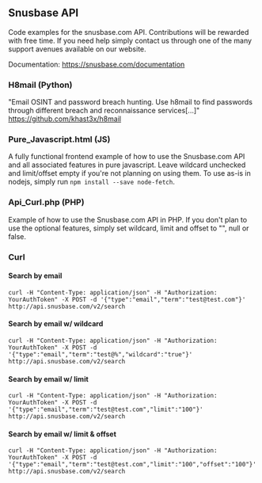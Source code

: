 ## Snusbase API
Code examples for the snusbase.com API. Contributions will be rewarded with free time. If you need help simply contact us through one of the many support avenues available on our website.

Documentation: https://snusbase.com/documentation

### H8mail (Python)
"Email OSINT and password breach hunting. Use h8mail to find passwords through different breach and reconnaissance services[...]"
https://github.com/khast3x/h8mail

### Pure_Javascript.html (JS)
A fully functional frontend example of how to use the Snusbase.com API and all associated features in pure javascript. Leave wildcard unchecked and limit/offset empty if you're not planning on using them. To use as-is in nodejs, simply run `npm install --save node-fetch`.

### Api_Curl.php (PHP)
Example of how to use the Snusbase.com API in PHP. If you don't plan to use the optional features, simply set wildcard, limit and offset to "", null or false.

### Curl

#### Search by email

```
curl -H "Content-Type: application/json" -H "Authorization: YourAuthToken" -X POST -d '{"type":"email","term":"test@test.com"}' http://api.snusbase.com/v2/search
```

#### Search by email w/ wildcard

```
curl -H "Content-Type: application/json" -H "Authorization: YourAuthToken" -X POST -d '{"type":"email","term":"test@%","wildcard":"true"}' http://api.snusbase.com/v2/search
```

#### Search by email w/ limit

```
curl -H "Content-Type: application/json" -H "Authorization: YourAuthToken" -X POST -d '{"type":"email","term":"test@test.com","limit":"100"}' http://api.snusbase.com/v2/search
```

#### Search by email w/ limit & offset

```
curl -H "Content-Type: application/json" -H "Authorization: YourAuthToken" -X POST -d '{"type":"email","term":"test@test.com","limit":"100","offset":"100"}' http://api.snusbase.com/v2/search
```
